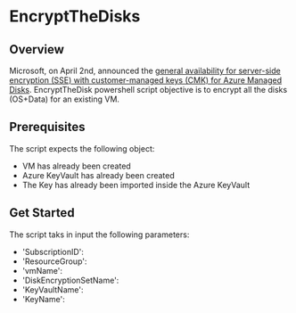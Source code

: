 # EncryptTheDisks
## Overview
Microsoft, on April 2nd, announced the [general availability for server-side encryption (SSE) with customer-managed keys (CMK) for Azure Managed Disks](<https://docs.microsoft.com/en-us/azure/virtual-machines/linux/disk-encryption>). EncryptTheDisk powershell script objective is to encrypt all the disks (OS+Data) for an existing VM.

## Prerequisites
The script expects the following object: 
- VM has already been created 
- Azure KeyVault has already been created
- The Key has already been imported inside the Azure KeyVault

## Get Started
The script taks in input the following parameters:
- 'SubscriptionID': 
- 'ResourceGroup':
- 'vmName':
- 'DiskEncryptionSetName':
- 'KeyVaultName':
- 'KeyName':

